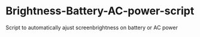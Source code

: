 # Brightness-Battery-AC-power-script
Script to automatically ajust screenbrightness on battery or AC power
